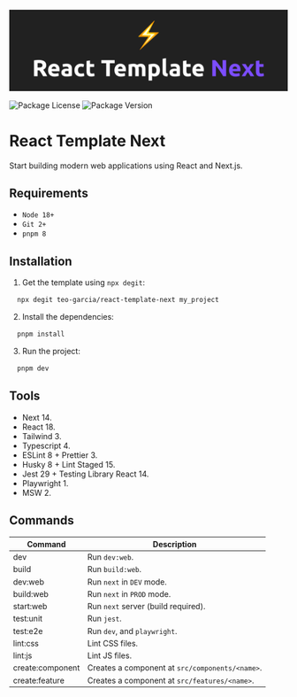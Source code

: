 ![README.md banner](./README.png)

![Package License](https://img.shields.io/github/license/teo-garcia/react-template-next)
![Package Version](https://img.shields.io/github/package-json/v/teo-garcia/react-template-next)

# React Template Next

Start building modern web applications using React and Next.js.

## Requirements

- `Node 18+`
- `Git 2+`
- `pnpm 8`

## Installation

1. Get the template using `npx degit`:

```bash
  npx degit teo-garcia/react-template-next my_project
```

2. Install the dependencies:

```bash
  pnpm install
```

3. Run the project:

```bash
  pnpm dev
```

## Tools

- Next 14.
- React 18.
- Tailwind 3.
- Typescript 4.
- ESLint 8 + Prettier 3.
- Husky 8 + Lint Staged 15.
- Jest 29 + Testing Library React 14.
- Playwright 1.
- MSW 2.

## Commands

| **Command**             | **Description**                                 |
| ----------------------- | ----------------------------------------------- |
| dev                     | Run `dev:web`.                                  |
| build                   | Run `build:web`.                                |
| dev:web                 | Run `next` in `DEV` mode.                       |
| build:web               | Run `next` in `PROD` mode.                      |
| start:web               | Run `next` server (build required).             |
| test:unit               | Run `jest`.                                     |
| test:e2e                | Run `dev`, and `playwright`.                    |
| lint:css                | Lint CSS files.                                 |
| lint:js                 | Lint JS files.                                  |
| create:component <name> | Creates a component at `src/components/<name>`. |
| create:feature <name>   | Creates a component at `src/features/<name>`.   |
